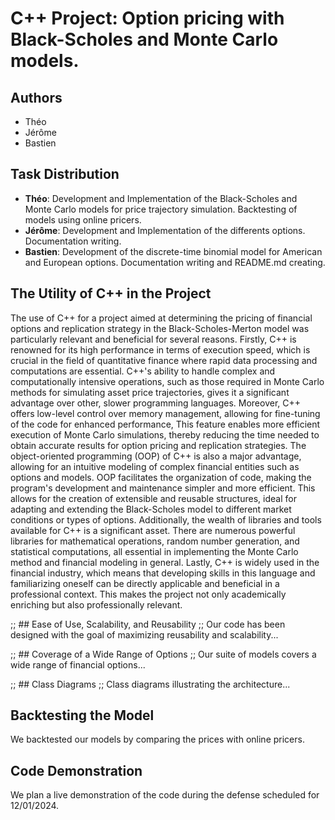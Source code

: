 # C++ Project: Option pricing with Black-Scholes and Monte Carlo models.

## Authors
- Théo
- Jérôme
- Bastien

## Task Distribution
- **Théo**: Development and Implementation of the Black-Scholes and Monte Carlo models for price trajectory simulation. Backtesting of models using online pricers.
- **Jérôme**: Development and Implementation of the differents options. Documentation writing.
- **Bastien**: Development of the discrete-time binomial model for American and European options. Documentation writing and README.md creating.

## The Utility of C++ in the Project
The use of C++ for a project aimed at determining the pricing of financial
options and replication strategy in the Black-Scholes-Merton 
model was particularly relevant and beneficial for several reasons. 
Firstly, C++ is renowned for its high performance in terms of execution 
speed, which is crucial in the field of quantitative finance where 
rapid data processing and computations are essential. 
C++'s ability to handle complex and computationally intensive operations,
such as those required in Monte Carlo methods for simulating asset price trajectories, gives it a significant advantage over other, slower programming languages.
Moreover, C++ offers low-level control over memory management, 
allowing for fine-tuning of the code for enhanced performance,
This feature enables more efficient execution of Monte Carlo simulations,
thereby reducing the time needed to obtain accurate results 
for option pricing and replication strategies.
The object-oriented programming (OOP) of C++ is also a major advantage, 
allowing for an intuitive modeling of complex financial entities 
such as options and models. OOP facilitates the organization of code,
making the program's development and maintenance simpler 
and more efficient. 
This allows for the creation of extensible and reusable structures,
ideal for adapting and extending the Black-Scholes model 
to different market conditions or types of options.
Additionally, the wealth of libraries and tools available for C++ 
is a significant asset. 
There are numerous powerful libraries for mathematical operations, 
random number generation, and statistical computations, 
all essential in implementing the Monte Carlo method and financial modeling in general.
Lastly, C++ is widely used in the financial industry, 
which means that developing skills in this language 
and familiarizing oneself can be directly applicable 
and beneficial in a professional context. 
This makes the project not only academically enriching but also professionally relevant.


;; ## Ease of Use, Scalability, and Reusability
;; Our code has been designed with the goal of maximizing reusability and scalability...

;; ## Coverage of a Wide Range of Options
;; Our suite of models covers a wide range of financial options...

;; ## Class Diagrams
;; Class diagrams illustrating the architecture...

## Backtesting the Model
We backtested our models by comparing the prices with online pricers.

## Code Demonstration
We plan a live demonstration of the code during the defense scheduled for 12/01/2024.

